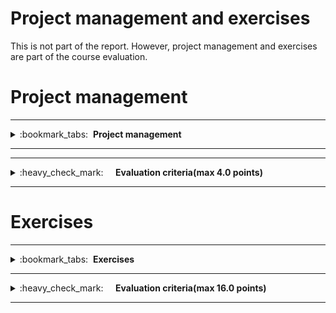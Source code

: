 # Project management and exercises

This is not part of the report. However, project management and exercises are part of the course evaluation.

# Project management
---
<details>
<summary>
:bookmark_tabs:&nbsp;&nbsp;<strong>Project management</strong>
</summary>

<bloquote>
This section should not contain anything. Just be sure that meeting notes and resource allocation are up to date
</bloquote>

</details>

---

---
<details>
<summary>
:heavy_check_mark:&nbsp;&nbsp;&nbsp;&nbsp; <strong>Evaluation criteria(max 4.0 points)</strong>
</summary>
</details>

---


# Exercises
---
<details>
<summary>
:bookmark_tabs:&nbsp;&nbsp;<strong>Exercises</strong>
</summary>

<bloquote>
This section should not contain anything. Just be sure that you have completed the exercises in <a href="https://lovelace.oulu.fi/">Lovelace</a>
</bloquote>

</details>

---

<details>
<summary>
:heavy_check_mark:&nbsp;&nbsp;&nbsp;&nbsp; <strong>Evaluation criteria(max 16.0 points)</strong>
</summary>
</details>

---

